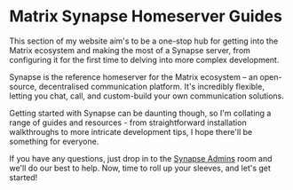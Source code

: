 # Matrix Synapse Homeserver Guides

This section of my website aim's to be a one-stop hub for getting into the Matrix ecosystem and making the most of a Synapse server, from configuring it for the first time to delving into more complex development.

Synapse is the reference homeserver for the Matrix ecosystem – an open-source, decentralised communication platform. It's incredibly flexible, letting you chat, call, and custom-build your own communication solutions.

Getting started with Synapse can be daunting though, so I'm collating a range of guides and resources - from straightforward installation walkthroughs to more intricate development tips, I hope there'll be something for everyone.

If you have any questions, just drop in to the [Synapse Admins](https://matrix.to/#/#synapse:matrix.org) room and we'll do our best to help. Now, time to roll up your sleeves, and let's get started!
